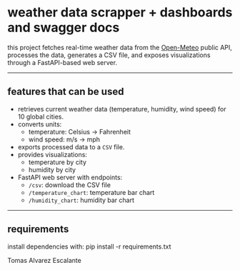 # weather data scrapper + dashboards and swagger docs

this project fetches real-time weather data from the [Open-Meteo](https://open-meteo.com/en/docs) public API, processes the data, generates a CSV file, and exposes visualizations through a FastAPI-based web server.

---

## features that can be used

- retrieves current weather data (temperature, humidity, wind speed) for 10 global cities.
- converts units:
  - temperature: Celsius → Fahrenheit
  - wind speed: m/s → mph
- exports processed data to a `CSV` file.
- provides visualizations:
  - temperature by city
  - humidity by city
- FastAPI web server with endpoints:
  - `/csv`: download the CSV file
  - `/temperature_chart`: temperature bar chart
  - `/humidity_chart`: humidity bar chart

---

## requirements

install dependencies with:
pip install -r requirements.txt

Tomas Alvarez Escalante
